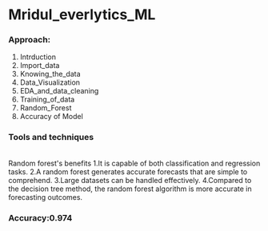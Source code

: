 # Mridul_everlytics_ML

### Approach:
1. Intrduction
2. Import_data
3. Knowing_the_data
4. Data_Visualization 
5. EDA_and_data_cleaning
6. Training_of_data
7. Random_Forest
8. Accuracy of Model

### Tools and techniques
<br>Random forest's benefits
1.It is capable of both classification and regression tasks.
2.A random forest generates accurate forecasts that are simple to comprehend.
3.Large datasets can be handled effectively.
4.Compared to the decision tree method, the random forest algorithm is more accurate in forecasting outcomes.

### Accuracy:0.974 

